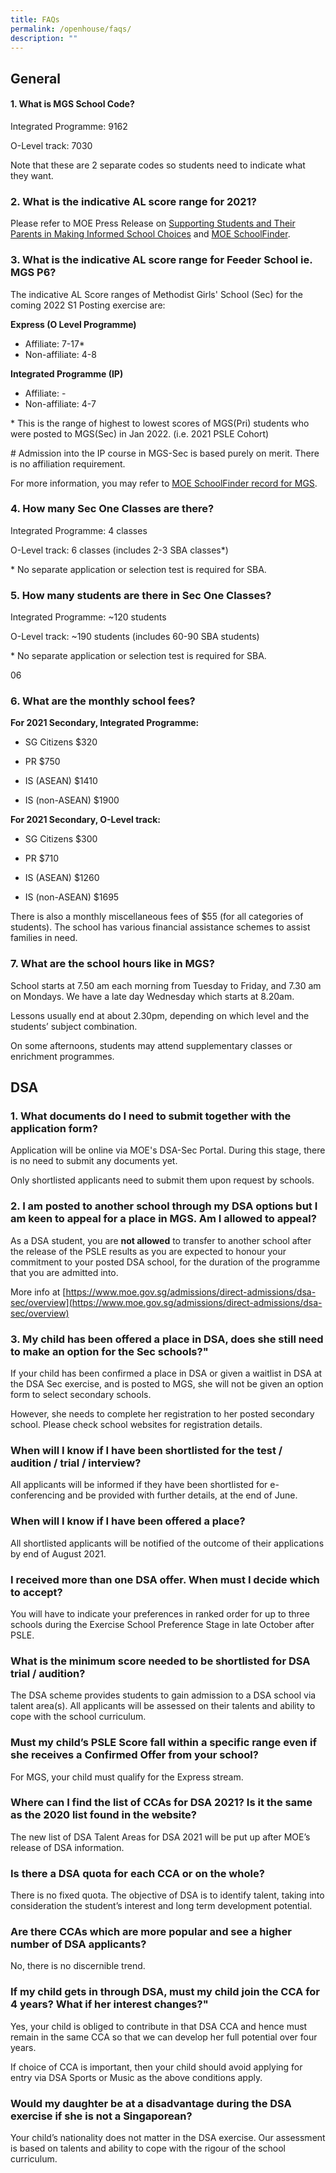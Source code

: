 ```yaml
---
title: FAQs
permalink: /openhouse/faqs/
description: ""
---
```

## General ## 

#### 1. What is MGS School Code?

Integrated Programme: 9162

O-Level track: 7030

Note that these are 2 separate codes so students need to indicate what they want.

### 2. What is the indicative AL score range for 2021?

Please refer to MOE Press Release on [Supporting Students and Their Parents in Making Informed School Choices](https://www.moe.gov.sg/news/press-releases/20210427-psle-2021-supporting-students-and-their-parents-in-making-informed-school-choices) and [MOE SchoolFinder](https://www.moe.gov.sg/schoolfinder?journey=Secondary%20school).

### 3. What is the indicative AL score range for Feeder School ie. MGS P6?

The indicative AL Score ranges of Methodist Girls' School (Sec) for the coming 2022 S1 Posting exercise are:

**Express (O Level Programme)**
* Affiliate: 7-17*
* Non-affiliate: 4-8

**Integrated Programme (IP)**
* Affiliate: -
* Non-affiliate: 4-7

\* This is the range of highest to lowest scores of MGS(Pri) students who were posted to MGS(Sec) in Jan 2022. (i.e. 2021 PSLE Cohort)

\# Admission into the IP course in MGS-Sec is based purely on merit. There is no affiliation requirement.

For more information, you may refer to [MOE SchoolFinder record for MGS](https://www.moe.gov.sg/schoolfinder/schooldetail?schoolname=methodist-girls-school-secondary).


### 4. How many Sec One Classes are there?

Integrated Programme: 4 classes

O-Level track: 6 classes (includes 2-3 SBA classes\*)

\* No separate application or selection test is required for SBA.



### 5. How many students are there in Sec One Classes?

Integrated Programme: ~120 students

O-Level track: ~190 students (includes 60-90 SBA students)

\* No separate application or selection test is required for SBA.

06

### 6. What are the monthly school fees?

**For 2021 Secondary, Integrated Programme:**

*   SG Citizens $320
    
*   PR $750
    
*   IS (ASEAN) $1410
    
*   IS (non-ASEAN) $1900
    

  

**For 2021 Secondary, O-Level track:**

*   SG Citizens $300
    
*   PR $710
    
*   IS (ASEAN) $1260
    
*   IS (non-ASEAN) $1695
    

There is also a monthly miscellaneous fees of $55 (for all categories of students). The school has various financial assistance schemes to assist families in need.



### 7. What are the school hours like in MGS?

School starts at 7.50 am each morning from Tuesday to Friday, and 7.30 am on Mondays. We have a late day Wednesday which starts at 8.20am.

Lessons usually end at about 2.30pm, depending on which level and the students’ subject combination.

On some afternoons, students may attend supplementary classes or enrichment programmes.


## DSA

### 1. What documents do I need to submit together with the application form?

Application will be online via MOE's DSA-Sec Portal. During this stage, there is no need to submit any documents yet.

Only shortlisted applicants need to submit them upon request by schools.


### 2. I am posted to another school through my DSA options but I am keen to appeal for a place in MGS. Am I allowed to appeal?

As a DSA student, you are **not allowed** to transfer to another school after the release of the PSLE results as you are expected to honour your commitment to your posted DSA school, for the duration of the programme that you are admitted into.

More info at [https://www.moe.gov.sg/admissions/direct-admissions/dsa-sec/overview](https://www.moe.gov.sg/admissions/direct-admissions/dsa-sec/overview)

### 3. My child has been offered a place in DSA, does she still need to make an option for the Sec schools?"

If your child has been confirmed a place in DSA or given a waitlist in DSA at the DSA Sec exercise, and is posted to MGS, she will not be given an option form to select secondary schools.

However, she needs to complete her registration to her posted secondary school. Please check school websites for registration details.

### When will I know if I have been shortlisted for the test / audition / trial / interview?

All applicants will be informed if they have been shortlisted for e-conferencing and be provided with further details, at the end of June.

### When will I know if I have been offered a place?

All shortlisted applicants will be notified of the outcome of their applications by end of August 2021.

### I received more than one DSA offer. When must I decide which to accept?

You will have to indicate your preferences in ranked order for up to three schools during the Exercise School Preference Stage in late October after PSLE.

### What is the minimum score needed to be shortlisted for DSA trial / audition?

The DSA scheme provides students to gain admission to a DSA school via talent area(s). All applicants will be assessed on their talents and ability to cope with the school curriculum.

### Must my child’s PSLE Score fall within a specific range even if she receives a Confirmed Offer from your school?

For MGS, your child must qualify for the Express stream.

### Where can I find the list of CCAs for DSA 2021? Is it the same as the 2020 list found in the website?

The new list of DSA Talent Areas for DSA 2021 will be put up after MOE’s release of DSA information.

### Is there a DSA quota for each CCA or on the whole?

There is no fixed quota. The objective of DSA is to identify talent, taking into consideration the student’s interest and long term development potential.

### Are there CCAs which are more popular and see a higher number of DSA applicants?

No, there is no discernible trend.

### If my child gets in through DSA, must my child join the CCA for 4 years? What if her interest changes?"

Yes, your child is obliged to contribute in that DSA CCA and hence must remain in the same CCA so that we can develop her full potential over four years.

If choice of CCA is important, then your child should avoid applying for entry via DSA Sports or Music as the above conditions apply.

### Would my daughter be at a disadvantage during the DSA exercise if she is not a Singaporean?

Your child’s nationality does not matter in the DSA exercise. Our assessment is based on talents and ability to cope with the rigour of the school curriculum.
